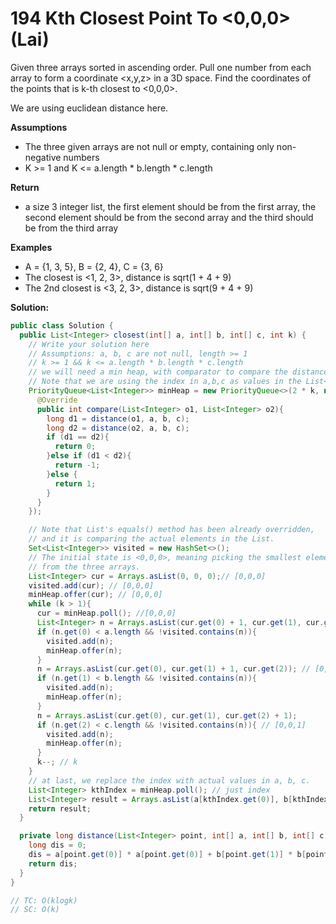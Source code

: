 # 194 Kth Closest Point To <0,0,0> (Lai)

Given three arrays sorted in ascending order. Pull one number from each array to form a coordinate <x,y,z> in a 3D space. Find the coordinates of the points that is k-th closest to <0,0,0>.

We are using euclidean distance here.

**Assumptions**

- The three given arrays are not null or empty, containing only non-negative numbers
- K >= 1 and K <= a.length * b.length * c.length

**Return**

- a size 3 integer list, the first element should be from the first array, the second element should be from the second array and the third should be from the third array

**Examples**

- A = {1, 3, 5}, B = {2, 4}, C = {3, 6}
- The closest is <1, 2, 3>, distance is sqrt(1 + 4 + 9)
- The 2nd closest is <3, 2, 3>, distance is sqrt(9 + 4 + 9)

**Solution:**

```java
public class Solution {
  public List<Integer> closest(int[] a, int[] b, int[] c, int k) {
    // Write your solution here
    // Assumptions: a, b, c are not null, length >= 1
    // k >= 1 && k <= a.length * b.length * c.length 
    // we will need a min heap, with comparator to compare the distance.
    // Note that we are using the index in a,b,c as values in the List<Integer>.
    PriorityQueue<List<Integer>> minHeap = new PriorityQueue<>(2 * k, new Comparator<List<Integer>>(){
      @Override
      public int compare(List<Integer> o1, List<Integer> o2){
        long d1 = distance(o1, a, b, c);
        long d2 = distance(o2, a, b, c);
        if (d1 == d2){
          return 0;
        }else if (d1 < d2){
          return -1;
        }else {
          return 1;
        }
      }
    });

    // Note that List's equals() method has been already overridden,
    // and it is comparing the actual elements in the List.
    Set<List<Integer>> visited = new HashSet<>();
    // The initial state is <0,0,0>, meaning picking the smallest elements
    // from the three arrays.
    List<Integer> cur = Arrays.asList(0, 0, 0);// [0,0,0]
    visited.add(cur); // [0,0,0]
    minHeap.offer(cur); // [0,0,0]
    while (k > 1){
      cur = minHeap.poll(); //[0,0,0]
      List<Integer> n = Arrays.asList(cur.get(0) + 1, cur.get(1), cur.get(2));//[1,0,0]
      if (n.get(0) < a.length && !visited.contains(n)){ 
        visited.add(n);
        minHeap.offer(n);
      }
      n = Arrays.asList(cur.get(0), cur.get(1) + 1, cur.get(2)); // [0,1,0]
      if (n.get(1) < b.length && !visited.contains(n)){
        visited.add(n);
        minHeap.offer(n);
      }
      n = Arrays.asList(cur.get(0), cur.get(1), cur.get(2) + 1);
      if (n.get(2) < c.length && !visited.contains(n)){ // [0,0,1]
        visited.add(n);
        minHeap.offer(n);
      }
      k--; // k
    }
    // at last, we replace the index with actual values in a, b, c.
    List<Integer> kthIndex = minHeap.poll(); // just index
    List<Integer> result = Arrays.asList(a[kthIndex.get(0)], b[kthIndex.get(1)], c[kthIndex.get(2)]);
    return result;
  }

  private long distance(List<Integer> point, int[] a, int[] b, int[] c){
    long dis = 0;
    dis = a[point.get(0)] * a[point.get(0)] + b[point.get(1)] * b[point.get(1)] + c[point.get(2)] * c[point.get(2)];
    return dis;
  }
}

// TC: O(klogk)
// SC: O(k)
```

